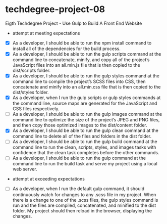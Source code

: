 # techdegree-project-08
Eigth Techdegree Project - Use Gulp to Build A Front End Website 

* attempt at meeting expectations
- [x] As a developer, I should be able to run the npm install command to install all of the dependencies for the build process.
- [x] As a developer, I should be able to run the gulp scripts command at the command line to concatenate, minify, and copy all of the project’s JavaScript files into an all.min.js file that is then copied to the dist/scripts folder.
- [x] As a developer, I should be able to run the gulp styles command at the command line to compile the project’s SCSS files into CSS, then concatenate and minify into an all.min.css file that is then copied to the dist/styles folder.
- [x] As a developer, when I run the gulp scripts or gulp styles commands at the command line, source maps are generated for the JavaScript and CSS files respectively.
- [ ] As a developer, I should be able to run the gulp images command at the command line to optimize the size of the project’s JPEG and PNG files, and then copy those optimized images to the dist/content folder.
- [x] As a developer, I should be able to run the gulp clean command at the command line to delete all of the files and folders in the dist folder.
- [ ] As a developer, I should be able to run the gulp build command at the command line to run the clean, scripts, styles, and images tasks with confidence that the clean task completes before the other commands.
- [ ] As a developer, I should be able to run the gulp command at the command line to run the build task and serve my project using a local web server.

* attempt at exceeding expectations
- [ ] As a developer, when I run the default gulp command, it should continuously watch for changes to any .scss file in my project. When there is a change to one of the .scss files, the gulp styles command is run and the files are compiled, concatenated, and minified to the dist folder. My project should then reload in the browser, displaying the changes.
